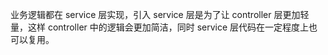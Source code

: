 业务逻辑都在 service 层实现，引入 service 层是为了让 controller 层更加轻量，这样 controller 中的逻辑会更加简洁，同时 service 层代码在一定程度上也可以复用。
